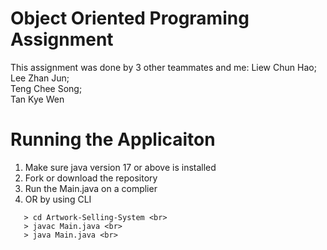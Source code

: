# Object Oriented Programing Assignment

This assignment was done by 3 other teammates and me:
Liew Chun Hao; <br>
Lee Zhan Jun; <br>
Teng Chee Song; <br>
Tan Kye Wen <br>

# Running the Applicaiton

1. Make sure java version 17 or above is installed
2. Fork or download the repository
3. Run the Main.java on a complier
4. OR by using CLI
```
   > cd Artwork-Selling-System <br>
   > javac Main.java <br>
   > java Main.java <br>
```

